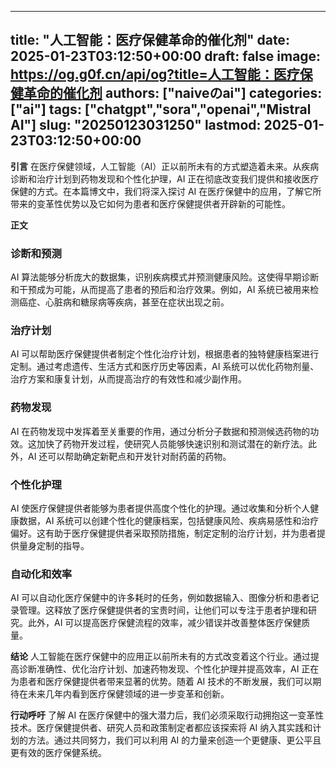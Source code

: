 
---
title: "人工智能：医疗保健革命的催化剂"
date: 2025-01-23T03:12:50+00:00
draft: false
image: https://og.g0f.cn/api/og?title=人工智能：医疗保健革命的催化剂
authors: ["naiveのai"]
categories: ["ai"]
tags: ["chatgpt","sora","openai","Mistral AI"]
slug: "20250123031250"
lastmod: 2025-01-23T03:12:50+00:00
---
**引言**
在医疗保健领域，人工智能（AI）正以前所未有的方式塑造着未来。从疾病诊断和治疗计划到药物发现和个性化护理，AI 正在彻底改变我们提供和接收医疗保健的方式。在本篇博文中，我们将深入探讨 AI 在医疗保健中的应用，了解它所带来的变革性优势以及它如何为患者和医疗保健提供者开辟新的可能性。

**正文**

### **诊断和预测**
AI 算法能够分析庞大的数据集，识别疾病模式并预测健康风险。这使得早期诊断和干预成为可能，从而提高了患者的预后和治疗效果。例如，AI 系统已被用来检测癌症、心脏病和糖尿病等疾病，甚至在症状出现之前。

### **治疗计划**
AI 可以帮助医疗保健提供者制定个性化治疗计划，根据患者的独特健康档案进行定制。通过考虑遗传、生活方式和医疗历史等因素，AI 系统可以优化药物剂量、治疗方案和康复计划，从而提高治疗的有效性和减少副作用。

### **药物发现**
AI 在药物发现中发挥着至关重要的作用，通过分析分子数据和预测候选药物的功效。这加快了药物开发过程，使研究人员能够快速识别和测试潜在的新疗法。此外，AI 还可以帮助确定新靶点和开发针对耐药菌的药物。

### **个性化护理**
AI 使医疗保健提供者能够为患者提供高度个性化的护理。通过收集和分析个人健康数据，AI 系统可以创建个性化的健康档案，包括健康风险、疾病易感性和治疗偏好。这有助于医疗保健提供者采取预防措施，制定定制的治疗计划，并为患者提供量身定制的指导。

### **自动化和效率**
AI 可以自动化医疗保健中的许多耗时的任务，例如数据输入、图像分析和患者记录管理。这释放了医疗保健提供者的宝贵时间，让他们可以专注于患者护理和研究。此外，AI 可以提高医疗保健流程的效率，减少错误并改善整体医疗保健质量。

**结论**
人工智能在医疗保健中的应用正以前所未有的方式改变着这个行业。通过提高诊断准确性、优化治疗计划、加速药物发现、个性化护理并提高效率，AI 正在为患者和医疗保健提供者带来显著的优势。随着 AI 技术的不断发展，我们可以期待在未来几年内看到医疗保健领域的进一步变革和创新。

**行动呼吁**
了解 AI 在医疗保健中的强大潜力后，我们必须采取行动拥抱这一变革性技术。医疗保健提供者、研究人员和政策制定者都应该探索将 AI 纳入其实践和计划的方法。通过共同努力，我们可以利用 AI 的力量来创造一个更健康、更公平且更有效的医疗保健系统。